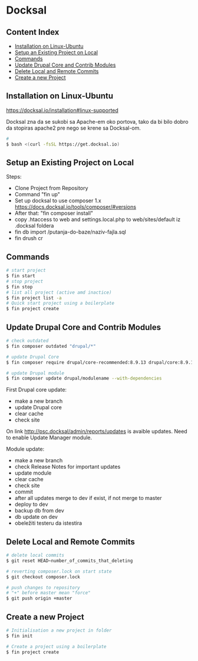 # Docksal

## Content Index

* [Installation on Linux-Ubuntu](#installation-on-linux-ubuntu)
* [Setup an Existing Project on Local](#setup-an-existing-project-on-local)
* [Commands](#commands)
* [Update Drupal Core and Contrib Modules](#update-drupal-core-and-contrib-modules)
* [Delete Local and Remote Commits](#delete-local-and-remote-commits)
* [Create a new Project](#create-a-new-project)

## Installation on Linux-Ubuntu

<https://docksal.io/installation#linux-supported>

Docksal zna da se sukobi sa Apache-em oko portova, tako da bi bilo dobro da stopiras apache2 pre nego se krene sa Docksal-om.

```bash
#
$ bash <(curl -fsSL https://get.docksal.io)
```

## Setup an Existing Project on Local

Steps:

* Clone Project from Repository
* Command "fin up"
* Set up docksal to use composer 1.x <https://docs.docksal.io/tools/composer/#versions>
* After that: "fin composer install"
* copy .htaccess to web and settings.local.php to web/sites/default iz .docksal foldera
* fin db import /putanja-do-baze/naziv-fajla.sql
* fin drush cr

## Commands

```bash
# start project
$ fin start
# stop project
$ fin stop
# list all project (active amd inactice)
$ fin project list -a
# Quick start project using a boilerplate
$ fin project create
```

## Update Drupal Core and Contrib Modules

```bash
# check outdated 
$ fin composer outdated "drupal/*"

# update Drupal Core
$ fin composer require drupal/core-recommended:8.9.13 drupal/core:8.9.13 --update-with-all-dependencies

# update Drupal module
$ fin composer update drupal/modulename --with-dependencies
```

First Drupal core update:

* make a new branch
* update Drupal core
* clear cache
* check site

On link <http://psc.docksal/admin/reports/updates> is avaible updates. Need to enable Update Manager module.

Module update:

* make a new branch
* check Release Notes for important updates
* update module
* clear cache
* check site
* commit
* after all updates merge to dev if exist, if not merge to master
* deploy to dev
* backup db from dev
* db update on dev
* obeležiti testeru da istestira

## Delete Local and Remote Commits

```bash
# delete local commits
$ git reset HEAD~number_of_commits_that_deleting

# reverting composer.lock on start state 
$ git checkout composer.lock

# push changes to repository
# "+" before master mean "force"
$ git push origin +master
```

## Create a new Project

```bash
# Initialisation a new project in folder
$ fin init

# Create a project using a boilerplate
$ fin project create
```
